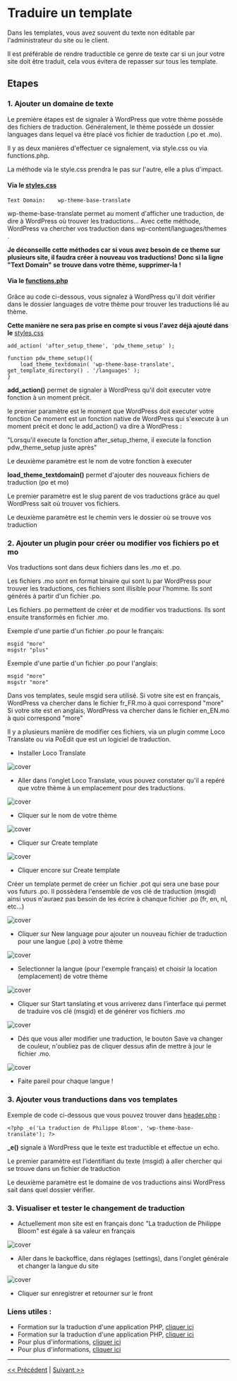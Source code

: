 # Traduire un template

Dans les templates, vous avez souvent du texte non éditable par l'administrateur du site ou le client.

Il est préférable de rendre traductible ce genre de texte car si un jour votre site doit être traduit, cela vous évitera de repasser sur tous les template.

## Etapes

### 1. Ajouter un domaine de texte

Le première étapes est de signaler à WordPress que votre thème possède des fichiers de traduction.
Généralement, le thème possède un dossier languages dans lequel va être placé vos fichier de traduction (.po et .mo).
 
Il y as deux manières d'effectuer ce signalement, via style.css ou via functions.php. 

La méthode via le style.css prendra le pas sur l'autre, elle a plus d'impact.

#### Via le [styles.css](../style.css)

```
Text Domain:    wp-theme-base-translate
```

wp-theme-base-translate permet au moment d'afficher une traduction, de dire à WordPress où trouver les traductions...
Avec cette méthode, WordPress va chercher vos traduction dans wp-content/languages/themes .

**Je déconseille cette méthodes car si vous avez besoin de ce theme sur plusieurs site, il faudra créer à nouveau vos traductions!**
**Donc si la ligne "Text Domain" se trouve dans votre thème, supprimer-la !**

#### Via le [functions.php](../functions.php)

Grâce au code ci-dessous, vous signalez à WordPress qu'il doit vérifier dans le dossier 
languages de votre thème pour trouver les traductions lié au thème.

**Cette manière ne sera pas prise en compte si vous l'avez déjà ajouté dans le** [styles.css](../style.css)

```
add_action( 'after_setup_theme', 'pdw_theme_setup' );

function pdw_theme_setup(){
    load_theme_textdomain( 'wp-theme-base-translate', get_template_directory() . '/languages' );
}
```

**add_action()** permet de signaler à WordPress qu'il doit executer votre fonction à un moment précit.

le premier paramètre est le moment que WordPress doit executer votre fonction
Ce moment est un fonction native de WordPress qui s'execute à un moment précit et donc le add_action() va dire à WordPress :

"Lorsqu'il execute la fonction after_setup_theme, il execute la fonction pdw_theme_setup juste après"

Le deuxième paramètre est le nom de votre fonction à executer

**load_theme_textdomain()** permet d'ajouter des nouveaux fichiers de traduction (po et mo)


Le premier paramètre est le slug parent de vos traductions grâce au quel WordPress sait où trouver vos fichiers.

Le deuxième paramètre est le chemin vers le dossier où se trouve vos traduction


### 2. Ajouter un plugin pour créer ou modifier vos fichiers po et mo

Vos traductions sont dans deux fichiers dans les .mo et .po.

Les fichiers .mo sont en format binaire qui sont lu par WordPress pour trouver les traductions, ces fichiers sont illisible pour l'homme. 
Ils sont générés à partir d'un fichier .po.

Les fichiers .po permettent de créer et de modifier vos traductions.
Ils sont ensuite transformés en fichier .mo.

Exemple d'une partie d'un fichier .po pour le français:

```
msgid "more"
msgstr "plus"
```

Exemple d'une partie d'un fichier .po pour l'anglais:

```
msgid "more"
msgstr "more"
```

Dans vos templates, seule msgid sera utilisé.
Si votre site est en français, WordPress va chercher dans le fichier fr_FR.mo à quoi correspond "more"
Si votre site est en anglais, WordPress va chercher dans le fichier en_EN.mo à quoi correspond "more"


Il y a plusieurs manière de modifier ces fichiers, via un plugin comme Loco Translate ou via PoEdit que est un logiciel de traduction.

- Installer Loco Translate

![cover](../images/trad-1.png)

- Aller dans l'onglet Loco Translate, vous pouvez constater qu'il a repéré que votre thème à un emplacement pour des traductions.

![cover](../images/trad-2.png)

- Cliquer sur le nom de votre thème

![cover](../images/trad-3.png)

- Cliquer sur Create template

![cover](../images/trad-5.png)

- Cliquer encore sur Create template

Créer un template permet de créer un fichier .pot qui sera une base pour vos futurs .po.
Il possèdera l'ensemble de vos clé de traduction (msgid) ainsi vous n'auraez pas besoin de les écrire à chanque fichier .po (fr, en, nl, etc...)

![cover](../images/trad-6.png)

- Cliquer sur New language pour ajouter un nouveau fichier de traduction pour une langue (.po) à votre thème

![cover](../images/trad-4.png)

- Selectionner la langue (pour l'exemple français) et choisir la location (emplacement) de votre thème

![cover](../images/trad-7.png)

- Cliquer sur Start tanslating et vous arriverez dans l'interface qui permet de traduire vos clé (msgid) et de générer vos fichiers .mo

![cover](../images/trad-8.png)

- Dés que vous aller modifier une traduction, le bouton Save va changer de couleur, n'oubliez pas de cliquer dessus afin de mettre à jour le fichier .mo.

![cover](../images/trad-9.png)

- Faite pareil pour chaque langue !

### 3. Ajouter vous tranductions dans vos templates

Exemple de code ci-dessous que vous pouvez trouver dans [header.php](../header.php) :

```
<?php _e('La traduction de Philippe Bloom', 'wp-theme-base-translate'); ?>
```

**_e()** signale à WordPress que le texte est traductible et effectue un echo.

Le premier paramètre est l'identifiant du texte (msgid) à aller chercher qui se trouve dans un fichier de traduction

Le deuxième paramètre est le domaine de vos traductions ainsi WordPress sait dans quel dossier vérifier.

### 3. Visualiser et tester le changement de traduction

- Actuellement mon site est en français donc "La traduction de Philippe Bloom" est égale à sa valeur en français

![cover](../images/trad-10.png)

- Aller dans le backoffice, dans réglages (settings), dans l'onglet générale et changer la langue du site

![cover](../images/trad-10.png)

- Cliquer sur enregistrer et retourner sur le front



### Liens utiles : 

- Formation sur la traduction d'une application PHP, [cliquer ici](https://www.grafikart.fr/tutoriels/php/internationaliser-site-gettext-104)
- Formation sur la traduction d'une application PHP, [cliquer ici](http://tassedecafe.org/fr/internationaliser-site-web-php-gettext-2878)
- Pour plus d'informations, [cliquer ici](http://blog.nalis.fr/?post/2011/02/08/traduction-et-multilinguisme-d-un-site-web-%3A-Gettext-et-poedit-tutoriel-et-exemple)
- Pour plus d'informations, [cliquer ici](https://developer.wordpress.org/themes/functionality/localization/)


---

[<< Précédent](menu.md) | [Suivant >>](widget.md)